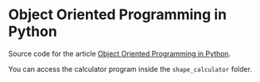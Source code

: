 # Object Oriented Programming in Python

Source code for the article [Object Oriented Programming in Python]().

You can access the calculator program inside the `shape_calculator` folder.

